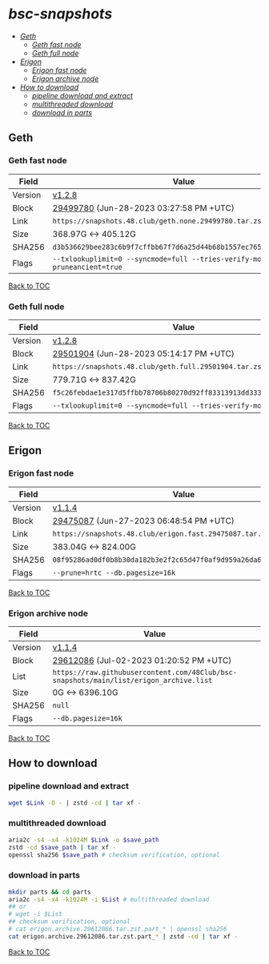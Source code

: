 # *bsc-snapshots*


- *[Geth](#geth)*
    - *[Geth fast node](#geth-fast-node)*
    - *[Geth full node](#geth-full-node)*
- *[Erigon](#erigon)*
    - *[Erigon fast node](#erigon-fast-node)*
    - *[Erigon archive node](#erigon-archive-node)*
- *[How to download](#how-to-download)*
    - *[pipeline download and extract](#pipeline-download-and-extract)*
    - *[multithreaded download](#multithreaded-download)*
    - *[download in parts](#download-in-parts)*

## Geth
### Geth fast node

| Field |Value |
| --- | --- |
| Version | [v1.2.8](https://github.com/bnb-chain/bsc/releases/tag/v1.2.8) |
| Block | [29499780](https://bscscan.com/block/29499780) (Jun-28-2023 03:27:58 PM +UTC) |
| Link | `https://snapshots.48.club/geth.none.29499780.tar.zst` |
| Size | 368.97G <-> 405.12G |
| SHA256 | `d3b536629bee283c6b9f7cffbb67f7d6a25d44b68b1557ec765705c23e2e6b1a` |
| Flags | `--txlookuplimit=0 --syncmode=full --tries-verify-mode=none --pruneancient=true` |

[Back to TOC](#bsc-snapshots)

### Geth full node

| Field |Value |
| --- | --- |
| Version | [v1.2.8](https://github.com/bnb-chain/bsc/releases/tag/v1.2.8) |
| Block | [29501904](https://bscscan.com/block/29501904) (Jun-28-2023 05:14:17 PM +UTC) |
| Link | `https://snapshots.48.club/geth.full.29501904.tar.zst` |
| Size | 779.71G <-> 837.42G |
| SHA256 | `f5c26febdae1e317d5ffbb78706b80270d92ff83313913dd333c590a063754dc` |
| Flags | `--txlookuplimit=0 --syncmode=full --tries-verify-mode=local` |

[Back to TOC](#bsc-snapshots)

## Erigon
### Erigon fast node

| Field |Value |
| --- | --- |
| Version | [v1.1.4](https://github.com/node-real/bsc-erigon/releases/tag/v1.1.4) |
| Block | [29475087](https://bscscan.com/block/29475087) (Jun-27-2023 06:48:54 PM +UTC) |
| Link | `https://snapshots.48.club/erigon.fast.29475087.tar.zst` |
| Size | 383.04G <-> 824.00G |
| SHA256 | `08f95286ad0df0b8b30da182b3e2f2c65d47f0af9d959a26da67ed0403fe7520`|
| Flags | `--prune=hrtc --db.pagesize=16k` |

[Back to TOC](#bsc-snapshots)

### Erigon archive node

| Field |Value |
| --- | --- |
| Version | [v1.1.4](https://github.com/node-real/bsc-erigon/releases/tag/v1.1.4) |
| Block | [29612086](https://bscscan.com/block/29612086) (Jul-02-2023 01:20:52 PM +UTC) |
| List | `https://raw.githubusercontent.com/48Club/bsc-snapshots/main/list/erigon_archive.list`|
| Size | 0G <-> 6396.10G |
| SHA256 | `null` |
| Flags | `--db.pagesize=16k` |

[Back to TOC](#bsc-snapshots)


## How to download
### pipeline download and extract

```bash
wget $Link -O - | zstd -cd | tar xf -
```

### multithreaded download

```bash
aria2c -s4 -x4 -k1024M $Link -o $save_path
zstd -cd $save_path | tar xf -
openssl sha256 $save_path # checksum verification, optional
```

### download in parts

```bash
mkdir parts && cd parts
aria2c -s4 -x4 -k1024M -i $List # multithreaded download
## or
# wget -i $List
## checksum verification, optional
# cat erigon.archive.29612086.tar.zst.part_* | openssl sha256
cat erigon.archive.29612086.tar.zst.part_* | zstd -cd | tar xf -
```

[Back to TOC](#bsc-snapshots)
